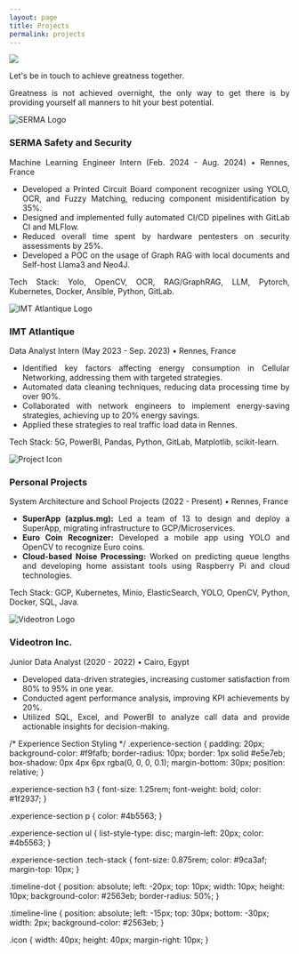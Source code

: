 ```yaml
---
layout: page
title: Projects
permalink: projects
---
```


<div style="text-align: justify">
  <img class="mx-auto !mb-0" src="{{site.baseurl}}/assets/img/card.PNG">
  <p class="!py-0 !mb-0 dark:text-slate-300">Let's be in touch to achieve greatness together.</p>
  <p class="text-gray-500 dark:text-slate-400 !py-0 !mt-0 !text-xs">Greatness is not achieved overnight, the only way to get there is by providing yourself all manners to hit your best potential.</p>
    <section id="experience" class="my-8">
  <div class="timeline-line"></div> <!-- Blue timeline line -->

  <!-- SERMA Safety and Security Experience -->
  <div class="experience-section">
    <div class="timeline-dot"></div> <!-- Blue timeline dot -->
    <div class="flex items-start">
      <img src="{{ site.baseurl }}/assets/img/icons/serma-icon.svg" alt="SERMA Logo" class="icon">
      <div>
        <h3>SERMA Safety and Security</h3>
        <p class="text-sm text-gray-500">Machine Learning Engineer Intern (Feb. 2024 - Aug. 2024) • Rennes, France</p>
      </div>
    </div>
    <ul class="list-disc list-inside">
      <li>Developed a Printed Circuit Board component recognizer using YOLO, OCR, and Fuzzy Matching, reducing component misidentification by 35%.</li>
      <li>Designed and implemented fully automated CI/CD pipelines with GitLab CI and MLFlow.</li>
      <li>Reduced overall time spent by hardware pentesters on security assessments by 25%.</li>
      <li>Developed a POC on the usage of Graph RAG with local documents and Self-host Llama3 and Neo4J.</li>
    </ul>
    <p class="tech-stack">Tech Stack: Yolo, OpenCV, OCR, RAG/GraphRAG, LLM, Pytorch, Kubernetes, Docker, Ansible, Python, GitLab.</p>
  </div>

  <!-- IMT Atlantique Experience -->
  <div class="experience-section">
    <div class="timeline-dot"></div> <!-- Blue timeline dot -->
    <div class="flex items-start">
      <img src="{{ site.baseurl }}/assets/img/icons/imt-icon.svg" alt="IMT Atlantique Logo" class="icon">
      <div>
        <h3>IMT Atlantique</h3>
        <p class="text-sm text-gray-500">Data Analyst Intern (May 2023 - Sep. 2023) • Rennes, France</p>
      </div>
    </div>
    <ul class="list-disc list-inside">
      <li>Identified key factors affecting energy consumption in Cellular Networking, addressing them with targeted strategies.</li>
      <li>Automated data cleaning techniques, reducing data processing time by over 90%.</li>
      <li>Collaborated with network engineers to implement energy-saving strategies, achieving up to 20% energy savings.</li>
      <li>Applied these strategies to real traffic load data in Rennes.</li>
    </ul>
    <p class="tech-stack">Tech Stack: 5G, PowerBI, Pandas, Python, GitLab, Matplotlib, scikit-learn.</p>
  </div>

  <!-- Personal Projects Experience -->
  <div class="experience-section">
    <div class="timeline-dot"></div> <!-- Blue timeline dot -->
    <div class="flex items-start">
      <img src="{{ site.baseurl }}/assets/img/icons/project-icon.svg" alt="Project Icon" class="icon">
      <div>
        <h3>Personal Projects</h3>
        <p class="text-sm text-gray-500">System Architecture and School Projects (2022 - Present) • Rennes, France</p>
      </div>
    </div>
    <ul class="list-disc list-inside">
      <li><strong>SuperApp (azplus.mg):</strong> Led a team of 13 to design and deploy a SuperApp, migrating infrastructure to GCP/Microservices.</li>
      <li><strong>Euro Coin Recognizer:</strong> Developed a mobile app using YOLO and OpenCV to recognize Euro coins.</li>
      <li><strong>Cloud-based Noise Processing:</strong> Worked on predicting queue lengths and developing home assistant tools using Raspberry Pi and cloud technologies.</li>
    </ul>
    <p class="tech-stack">Tech Stack: GCP, Kubernetes, Minio, ElasticSearch, YOLO, OpenCV, Python, Docker, SQL, Java.</p>
  </div>

  <!-- Videotron Inc. Experience -->
  <div class="experience-section">
    <div class="timeline-dot"></div> <!-- Blue timeline dot -->
    <div class="flex items-start">
      <img src="{{ site.baseurl }}/assets/img/icons/videotron-icon.svg" alt="Videotron Logo" class="icon">
      <div>
        <h3>Videotron Inc.</h3>
        <p class="text-sm text-gray-500">Junior Data Analyst (2020 - 2022) • Cairo, Egypt</p>
      </div>
    </div>
    <ul class="list-disc list-inside">
      <li>Developed data-driven strategies, increasing customer satisfaction from 80% to 95% in one year.</li>
      <li>Conducted agent performance analysis, improving KPI achievements by 20%.</li>
      <li>Utilized SQL, Excel, and PowerBI to analyze call data and provide actionable insights for decision-making.</li>
    </ul>
  </div>
</section>


</div>

/* Experience Section Styling */
.experience-section {
  padding: 20px;
  background-color: #f9fafb;
  border-radius: 10px;
  border: 1px solid #e5e7eb;
  box-shadow: 0px 4px 6px rgba(0, 0, 0, 0.1);
  margin-bottom: 30px;
  position: relative;
}

.experience-section h3 {
  font-size: 1.25rem;
  font-weight: bold;
  color: #1f2937;
}

.experience-section p {
  color: #4b5563;
}

.experience-section ul {
  list-style-type: disc;
  margin-left: 20px;
  color: #4b5563;
}

.experience-section .tech-stack {
  font-size: 0.875rem;
  color: #9ca3af;
  margin-top: 10px;
}

.timeline-dot {
  position: absolute;
  left: -20px;
  top: 10px;
  width: 10px;
  height: 10px;
  background-color: #2563eb;
  border-radius: 50%;
}

.timeline-line {
  position: absolute;
  left: -15px;
  top: 30px;
  bottom: -30px;
  width: 2px;
  background-color: #2563eb;
}

.icon {
  width: 40px;
  height: 40px;
  margin-right: 10px;
}

